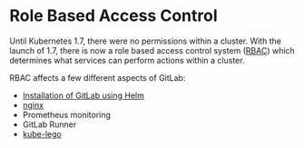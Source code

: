 # Role Based Access Control

Until Kubernetes 1.7, there were no permissions within a cluster. With the launch of 1.7, there is now a role based access control system ([RBAC](https://kubernetes.io/docs/admin/authorization/rbac/)) which determines what services can perform actions within a cluster.

RBAC affects a few different aspects of GitLab:
* [Installation of GitLab using Helm](../helm/README.md#preparing-for-helm-with-rbac)
* [nginx](../charts/nginx/README.md#generate-the-service-account)
* Prometheus monitoring
* GitLab Runner
* [kube-lego](../kube-lego/README.md)
